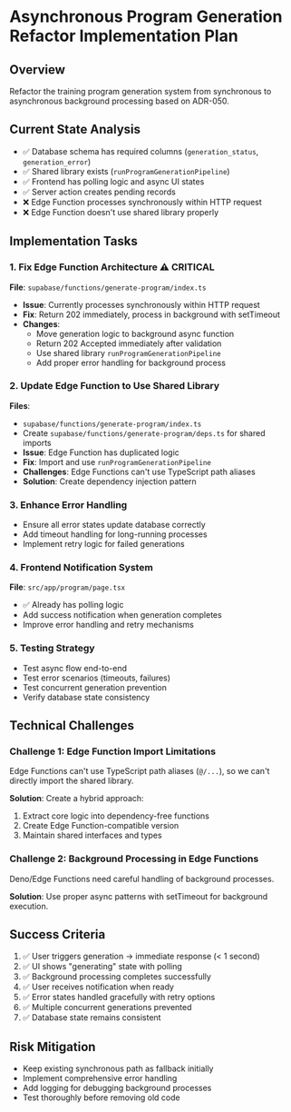 # Asynchronous Program Generation Refactor Implementation Plan

## Overview
Refactor the training program generation system from synchronous to asynchronous background processing based on ADR-050.

## Current State Analysis
- ✅ Database schema has required columns (`generation_status`, `generation_error`)
- ✅ Shared library exists (`runProgramGenerationPipeline`)
- ✅ Frontend has polling logic and async UI states
- ✅ Server action creates pending records
- ❌ Edge Function processes synchronously within HTTP request
- ❌ Edge Function doesn't use shared library properly

## Implementation Tasks

### 1. Fix Edge Function Architecture ⚠️ CRITICAL
**File**: `supabase/functions/generate-program/index.ts`
- **Issue**: Currently processes synchronously within HTTP request
- **Fix**: Return 202 immediately, process in background with setTimeout
- **Changes**:
  - Move generation logic to background async function
  - Return 202 Accepted immediately after validation
  - Use shared library `runProgramGenerationPipeline`
  - Add proper error handling for background process

### 2. Update Edge Function to Use Shared Library
**Files**: 
- `supabase/functions/generate-program/index.ts`
- Create `supabase/functions/generate-program/deps.ts` for shared imports
- **Issue**: Edge Function has duplicated logic
- **Fix**: Import and use `runProgramGenerationPipeline`
- **Challenges**: Edge Functions can't use TypeScript path aliases
- **Solution**: Create dependency injection pattern

### 3. Enhance Error Handling
- Ensure all error states update database correctly
- Add timeout handling for long-running processes
- Implement retry logic for failed generations

### 4. Frontend Notification System
**File**: `src/app/program/page.tsx`
- ✅ Already has polling logic
- Add success notification when generation completes
- Improve error handling and retry mechanisms

### 5. Testing Strategy
- Test async flow end-to-end
- Test error scenarios (timeouts, failures)
- Test concurrent generation prevention
- Verify database state consistency

## Technical Challenges

### Challenge 1: Edge Function Import Limitations
Edge Functions can't use TypeScript path aliases (`@/...`), so we can't directly import the shared library.

**Solution**: Create a hybrid approach:
1. Extract core logic into dependency-free functions
2. Create Edge Function-compatible version
3. Maintain shared interfaces and types

### Challenge 2: Background Processing in Edge Functions
Deno/Edge Functions need careful handling of background processes.

**Solution**: Use proper async patterns with setTimeout for background execution.

## Success Criteria
1. ✅ User triggers generation → immediate response (< 1 second)
2. ✅ UI shows "generating" state with polling
3. ✅ Background processing completes successfully
4. ✅ User receives notification when ready
5. ✅ Error states handled gracefully with retry options
6. ✅ Multiple concurrent generations prevented
7. ✅ Database state remains consistent

## Risk Mitigation
- Keep existing synchronous path as fallback initially
- Implement comprehensive error handling
- Add logging for debugging background processes
- Test thoroughly before removing old code